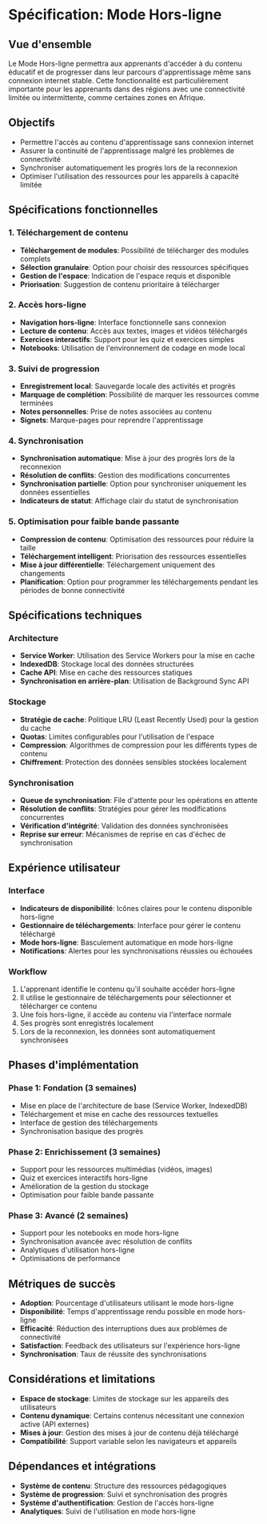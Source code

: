 # Spécification: Mode Hors-ligne

## Vue d'ensemble

Le Mode Hors-ligne permettra aux apprenants d'accéder à du contenu éducatif et de progresser dans leur parcours d'apprentissage même sans connexion internet stable. Cette fonctionnalité est particulièrement importante pour les apprenants dans des régions avec une connectivité limitée ou intermittente, comme certaines zones en Afrique.

## Objectifs

- Permettre l'accès au contenu d'apprentissage sans connexion internet
- Assurer la continuité de l'apprentissage malgré les problèmes de connectivité
- Synchroniser automatiquement les progrès lors de la reconnexion
- Optimiser l'utilisation des ressources pour les appareils à capacité limitée

## Spécifications fonctionnelles

### 1. Téléchargement de contenu

- **Téléchargement de modules**: Possibilité de télécharger des modules complets
- **Sélection granulaire**: Option pour choisir des ressources spécifiques
- **Gestion de l'espace**: Indication de l'espace requis et disponible
- **Priorisation**: Suggestion de contenu prioritaire à télécharger

### 2. Accès hors-ligne

- **Navigation hors-ligne**: Interface fonctionnelle sans connexion
- **Lecture de contenu**: Accès aux textes, images et vidéos téléchargés
- **Exercices interactifs**: Support pour les quiz et exercices simples
- **Notebooks**: Utilisation de l'environnement de codage en mode local

### 3. Suivi de progression

- **Enregistrement local**: Sauvegarde locale des activités et progrès
- **Marquage de complétion**: Possibilité de marquer les ressources comme terminées
- **Notes personnelles**: Prise de notes associées au contenu
- **Signets**: Marque-pages pour reprendre l'apprentissage

### 4. Synchronisation

- **Synchronisation automatique**: Mise à jour des progrès lors de la reconnexion
- **Résolution de conflits**: Gestion des modifications concurrentes
- **Synchronisation partielle**: Option pour synchroniser uniquement les données essentielles
- **Indicateurs de statut**: Affichage clair du statut de synchronisation

### 5. Optimisation pour faible bande passante

- **Compression de contenu**: Optimisation des ressources pour réduire la taille
- **Téléchargement intelligent**: Priorisation des ressources essentielles
- **Mise à jour différentielle**: Téléchargement uniquement des changements
- **Planification**: Option pour programmer les téléchargements pendant les périodes de bonne connectivité

## Spécifications techniques

### Architecture

- **Service Worker**: Utilisation des Service Workers pour la mise en cache
- **IndexedDB**: Stockage local des données structurées
- **Cache API**: Mise en cache des ressources statiques
- **Synchronisation en arrière-plan**: Utilisation de Background Sync API

### Stockage

- **Stratégie de cache**: Politique LRU (Least Recently Used) pour la gestion du cache
- **Quotas**: Limites configurables pour l'utilisation de l'espace
- **Compression**: Algorithmes de compression pour les différents types de contenu
- **Chiffrement**: Protection des données sensibles stockées localement

### Synchronisation

- **Queue de synchronisation**: File d'attente pour les opérations en attente
- **Résolution de conflits**: Stratégies pour gérer les modifications concurrentes
- **Vérification d'intégrité**: Validation des données synchronisées
- **Reprise sur erreur**: Mécanismes de reprise en cas d'échec de synchronisation

## Expérience utilisateur

### Interface

- **Indicateurs de disponibilité**: Icônes claires pour le contenu disponible hors-ligne
- **Gestionnaire de téléchargements**: Interface pour gérer le contenu téléchargé
- **Mode hors-ligne**: Basculement automatique en mode hors-ligne
- **Notifications**: Alertes pour les synchronisations réussies ou échouées

### Workflow

1. L'apprenant identifie le contenu qu'il souhaite accéder hors-ligne
2. Il utilise le gestionnaire de téléchargements pour sélectionner et télécharger ce contenu
3. Une fois hors-ligne, il accède au contenu via l'interface normale
4. Ses progrès sont enregistrés localement
5. Lors de la reconnexion, les données sont automatiquement synchronisées

## Phases d'implémentation

### Phase 1: Fondation (3 semaines)

- Mise en place de l'architecture de base (Service Worker, IndexedDB)
- Téléchargement et mise en cache des ressources textuelles
- Interface de gestion des téléchargements
- Synchronisation basique des progrès

### Phase 2: Enrichissement (3 semaines)

- Support pour les ressources multimédias (vidéos, images)
- Quiz et exercices interactifs hors-ligne
- Amélioration de la gestion du stockage
- Optimisation pour faible bande passante

### Phase 3: Avancé (2 semaines)

- Support pour les notebooks en mode hors-ligne
- Synchronisation avancée avec résolution de conflits
- Analytiques d'utilisation hors-ligne
- Optimisations de performance

## Métriques de succès

- **Adoption**: Pourcentage d'utilisateurs utilisant le mode hors-ligne
- **Disponibilité**: Temps d'apprentissage rendu possible en mode hors-ligne
- **Efficacité**: Réduction des interruptions dues aux problèmes de connectivité
- **Satisfaction**: Feedback des utilisateurs sur l'expérience hors-ligne
- **Synchronisation**: Taux de réussite des synchronisations

## Considérations et limitations

- **Espace de stockage**: Limites de stockage sur les appareils des utilisateurs
- **Contenu dynamique**: Certains contenus nécessitant une connexion active (API externes)
- **Mises à jour**: Gestion des mises à jour de contenu déjà téléchargé
- **Compatibilité**: Support variable selon les navigateurs et appareils

## Dépendances et intégrations

- **Système de contenu**: Structure des ressources pédagogiques
- **Système de progression**: Suivi et synchronisation des progrès
- **Système d'authentification**: Gestion de l'accès hors-ligne
- **Analytiques**: Suivi de l'utilisation en mode hors-ligne
